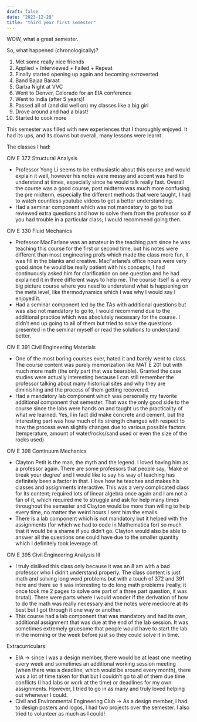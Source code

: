 ```yaml
---
draft: false
date: "2023-12-28"
title: "third year first semester"
---
```


WOW, what a great semester.

So, what happened (chronologically)? 

1. Met some really nice friends
2. Applied + Interviewed + Failed + Repeat
3. Finally started opening up again and becoming extroverted
4. Band Bajaa Baraat
5. Garba Night at VVC
6. Went to Denver, Colorado for an EIA conference 
7. Went to India (after 5 years)! 
8. Passed all of (and did well on) my classes like a big girl 
9. Drove around and had a blast! 
10. Started to cook more 

This semester was filled with new experiences that I thoroughly enjoyed. It had its ups, and its downs but overall, many lessons were learnt. 

The classes I had: 

CIV E 372 Structural Analysis

- Professor Yong Li seems to be enthusiastic about this course and would explain it well, however his notes were messy and accent was hard to understand at times, especially since he would talk really fast. Overall the course was a good course, post midterm was much more confusing the pre midterm, especially the different methods that were taught, I had to watch countless youtube videos to get a better understanding.
- Had a seminar component which was not mandatory to go to but reviewed extra questions and how to solve them from the professor so if you had trouble in a particular class; I would recommend going then.

CIV E 330 Fluid Mechanics

- Professor MacFarlane was an amateur in the teaching part since he was teaching this course for the first or second time, but his notes were different than most engineering profs which made the class more fun, it was fill in the blanks and creative. MacFarlane’s office hours were very good since he would be really patient with his concepts, I had continuously asked him for clarification on one question and he had explained it in three different ways to help me. The course itself is a very big picture course where you need to understand what is happening on the meta level, like thermodynamics which I was why I would say I enjoyed it.
- Had a seminar component led by the TAs with additional questions but was also not mandatory to go to, I would recommend due to the additional practice which was absolutely necessary for the course. I didn’t end up going to all of them but tried to solve the questions presented in the seminar myself or read the solutions to understand better.

CIV E 391 Civil Engineering Materials

- One of the most boring courses ever, hated it and barely went to class. The course content was purely memorization like MAT E 201 but with much more math (the only part that was bearable). Granted the case studies were actually interesting because I can still remember the professor talking about many historical sites and why they are diminishing and the process of them getting recovered.
- Had a mandatory lab component which was personally my favorite additional component that semester. That was the only good side to the course since the labs were hands on and taught us the practicality of what we learned. Yes, I in fact did make concrete and cement, but the interesting part was how much of its strength changes with respect to how the process even slightly changes due to various possible factors (temperature, amount of water/rocks/sand used or even the size of the rocks used)

CIV E 398 Continuum Mechanics

- Clayton Petit is the man, the myth and the legend. I loved having him as a professor again. There are some professors that people say, ‘Make or break your degree’ and I would like to say his way of teaching has definitely been a factor in that. I love how he teaches and makes his classes and assignments interactive. This was a very complicated class for its content; required lots of linear algebra once again and I am not a fan of it, which required me to struggle and ask for help many times throughout the semester and Clayton would be more than willing to help every time, no matter the weird hours I sent him the emails.
- There is a lab component which is not mandatory but it helped with the assignments (for which we had to code in Mathematica for) so much that it would be a shame if you didn’t go. Clayton would also be able to answer all the questions one could have due to the smaller quantity which I definitely took leverage of.

CIV E 395 Civil Engineering Analysis III

- I truly disliked this class only because it was an 8 am with a bad professor who I didn’t understand properly. The class content is just math and solving long word problems but with a touch of 372 and 391 here and there so it was interesting to do long math problems (really, it once took me 2 pages to solve one part of a three part question, it was brutal). There were parts where I would wonder if the derivation of how to do the math was really necessary and the notes were mediocre at its best but I got through it one way or another.
- This course had a lab component that was mandatory and had its own, additional assignment that was due at the end of the lab session. It was sometimes extremely gruesome that people would have to start the lab in the morning or the week before just so they could solve it in time.

Extracurriculars: 

- EIA → since I was a design member, there would be at least one meeting every week and sometimes an additional working session meeting (when there was a deadline, which would be around every month), there was a lot of time taken for that but I couldn’t go to all of them due time conflicts (I had labs or work at the time) or deadlines for my own assignments. However, I tried to go in as many and truly loved helping out whenever I could.
- Civil and Environmental Engineering Club → As a design member, I had to design posters and logos, I had two projects over the semester. I also tried to volunteer as much as I could!
